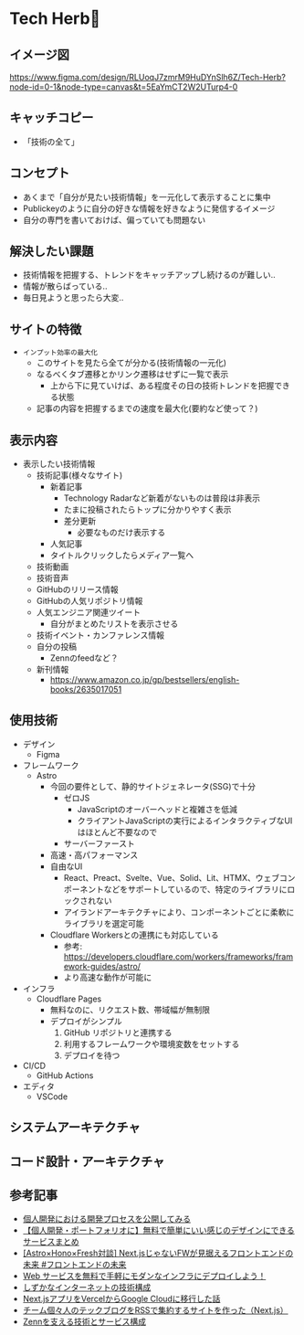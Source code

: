 # Tech Herb🌿

## イメージ図

https://www.figma.com/design/RLUoqJ7zmrM9HuDYnSlh6Z/Tech-Herb?node-id=0-1&node-type=canvas&t=5EaYmCT2W2UTurp4-0

## キャッチコピー

- 「技術の全て」

## コンセプト

- あくまで「自分が見たい技術情報」を一元化して表示することに集中
- Publickeyのように自分の好きな情報を好きなように発信するイメージ
- 自分の専門を書いておけば、偏っていても問題ない

## 解決したい課題

- 技術情報を把握する、トレンドをキャッチアップし続けるのが難しい..
- 情報が散らばっている..
- 毎日見ようと思ったら大変..

## サイトの特徴

- `インプット効率の最大化`
  - このサイトを見たら全てが分かる(技術情報の一元化)
  - なるべくタブ遷移とかリンク遷移はせずに一覧で表示
    - 上から下に見ていけば、ある程度その日の技術トレンドを把握できる状態
  - 記事の内容を把握するまでの速度を最大化(要約など使って？)

## 表示内容

- 表示したい技術情報
  - 技術記事(様々なサイト)
    - 新着記事
      - Technology Radarなど新着がないものは普段は非表示
      - たまに投稿されたらトップに分かりやすく表示
      - 差分更新
        - 必要なものだけ表示する
    - 人気記事
    - タイトルクリックしたらメディア一覧へ
  - 技術動画
  - 技術音声
  - GitHubのリリース情報
  - GitHubの人気リポジトリ情報
  - 人気エンジニア関連ツイート
    - 自分がまとめたリストを表示させる
  - 技術イベント・カンファレンス情報
  - 自分の投稿
    - Zennのfeedなど？
  - 新刊情報
    - https://www.amazon.co.jp/gp/bestsellers/english-books/2635017051

## 使用技術

- デザイン
  - Figma
- フレームワーク
  - Astro
    - 今回の要件として、静的サイトジェネレータ(SSG)で十分
      - ゼロJS
        - JavaScriptのオーバーヘッドと複雑さを低減
        - クライアントJavaScriptの実行によるインタラクティブなUIはほとんど不要なので
      - サーバーファースト
    - 高速・高パフォーマンス
    - 自由なUI
      - React、Preact、Svelte、Vue、Solid、Lit、HTMX、ウェブコンポーネントなどをサポートしているので、特定のライブラリにロックされない
      - アイランドアーキテクチャにより、コンポーネントごとに柔軟にライブラリを選定可能
    - Cloudflare Workersとの連携にも対応している
      - 参考: https://developers.cloudflare.com/workers/frameworks/framework-guides/astro/
      - より高速な動作が可能に
- インフラ
  - Cloudflare Pages
    - 無料なのに、リクエスト数、帯域幅が無制限
    - デプロイがシンプル
      1. GitHub リポジトリと連携する
      2. 利用するフレームワークや環境変数をセットする
      3. デプロイを待つ
- CI/CD
  - GitHub Actions
- エディタ
  - VSCode 

## システムアーキテクチャ

## コード設計・アーキテクチャ

## 参考記事

- [個人開発における開発プロセスを公開してみる](https://qiita.com/himatani/items/3b8301da2e889e962e5e)
- [【個人開発・ポートフォリオに】無料で簡単にいい感じのデザインにできるサービスまとめ](https://qiita.com/aiandrox/items/4196c8f5b564d29fdce7)
- [[Astro×Hono×Fresh対談] Next.jsじゃないFWが見据えるフロントエンドの未来 #フロントエンドの未来](https://offers.jp/media/event-report/a_4875)
- [Web サービスを無料で手軽にモダンなインフラにデプロイしよう！](https://zenn.dev/lovegraph/articles/56f8d5f28ba1c3)
- [しずかなインターネットの技術構成](https://zenn.dev/catnose99/articles/f8a90a1616dfb3)
- [Next.jsアプリをVercelからGoogle Cloudに移行した話](https://zenn.dev/team_zenn/articles/5e9547a5c207e3)
- [チーム個々人のテックブログをRSSで集約するサイトを作った（Next.js）](https://zenn.dev/catnose99/articles/cb72a73368a547756862)
- [Zennを支える技術とサービス構成](https://zenn.dev/catnose99/articles/zenn-dev-stack)
